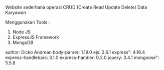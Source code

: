 

Website sederhana operasi CRUD (Create Read Update Delete) Data Karyawan 

Menggunakan Tools :
1. Node JS
2. ExpressJS Framework
3. MongoDB

author: Dicko Andrean
body-parser: 1.19.0
ejs: 2.6.1
express": 4.16.4
express-handlebars: 3.1.0
express-handler: 0.2.0
jquery: 3.4.1
mongoose": 5.5.8
